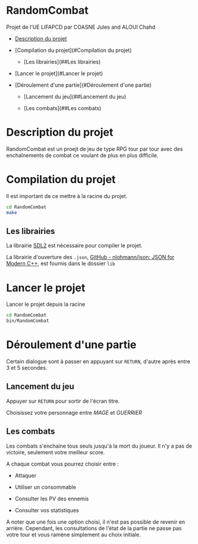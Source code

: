 # RandomCombat

Projet de l'UE LIFAPCD par COASNE Jules and ALOUI Chahd

- [Description du projet](#description-du-projet)

- [Compilation du projet](#Compilation du projet)
  
  - [Les librairies](##Les librairies)

- [Lancer le projet](#Lancer le projet)

- [Déroulement d'une partie](#Déroulement d'une partie)
  
  - [Lancement du jeu](##Lancement du jeu)
  
  - [Les combats](##Les combats)

# Description du projet

RandomCombat est un proejt de jeu de type RPG tour par tour avec des enchaînements de combat ce voulant de plus en plus difficile.

# Compilation du projet

Il est important de ce mettre à la racine du projet.

```bash
cd RandomCombat
make
```

## Les librairies

La librairie [SDL2](https://www.libsdl.org/) est nécessaire pour compiler le projet.

La librairie d'ouverture des `.json`, [GitHub - nlohmann/json: JSON for Modern C++](https://github.com/nlohmann/json), est fournis dans le dossier `lib`

# Lancer le projet

Lancer le projet depuis la racine

```bash
cd RandomCombat
bin/RandomCombat
```

# Déroulement d'une partie

Certain dialogue sont à passer en appuyant sur `RETURN`, d'autre après entre 3 et 5 secondes.

## Lancement du jeu

Appuyer sur `RETURN` pour sortir de l'écran titre.

Choisissez votre personnage entre *MAGE* et *GUERRIER*

## Les combats

Les combats s'enchaine tous seuls jusqu'à la mort du joueur. Il n'y a pas de victoire, seulement votre meilleur score.

A chaque combat vous pourrez choisir entre :

- Attaquer

- Utiliser un consommable

- Consulter les PV des ennemis

- Consulter vos statistiques

A noter que une fois une option choisi, il n'est pas possible de revenir en arrière. Cependant, les consultations de l'état de la partie ne passe pas votre tour et vous ramène simplement au choix initiale.
